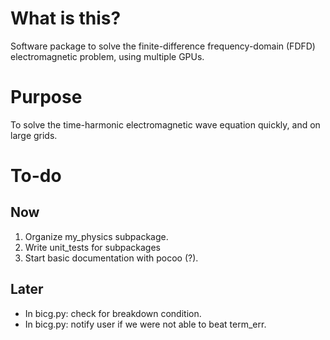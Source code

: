 What is this?
=============

Software package to solve the finite-difference frequency-domain (FDFD)
  electromagnetic problem, using multiple GPUs.


Purpose
=======

To solve the time-harmonic electromagnetic wave equation
  quickly, and on large grids.


To-do
=====

Now
---

1.  Organize my_physics subpackage.
1.  Write unit_tests for subpackages
1.  Start basic documentation with pocoo (?).

Later
-----
*   In bicg.py: check for breakdown condition.
*   In bicg.py: notify user if we were not able to beat term_err.
